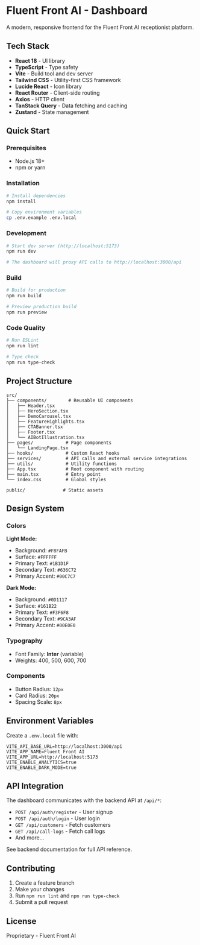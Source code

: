 # Fluent Front AI - Dashboard

A modern, responsive frontend for the Fluent Front AI receptionist platform.

## Tech Stack

- **React 18** - UI library
- **TypeScript** - Type safety
- **Vite** - Build tool and dev server
- **Tailwind CSS** - Utility-first CSS framework
- **Lucide React** - Icon library
- **React Router** - Client-side routing
- **Axios** - HTTP client
- **TanStack Query** - Data fetching and caching
- **Zustand** - State management

## Quick Start

### Prerequisites

- Node.js 18+
- npm or yarn

### Installation

```bash
# Install dependencies
npm install

# Copy environment variables
cp .env.example .env.local
```

### Development

```bash
# Start dev server (http://localhost:5173)
npm run dev

# The dashboard will proxy API calls to http://localhost:3000/api
```

### Build

```bash
# Build for production
npm run build

# Preview production build
npm run preview
```

### Code Quality

```bash
# Run ESLint
npm run lint

# Type check
npm run type-check
```

## Project Structure

```
src/
├── components/        # Reusable UI components
│   ├── Header.tsx
│   ├── HeroSection.tsx
│   ├── DemoCarousel.tsx
│   ├── FeatureHighlights.tsx
│   ├── CTABanner.tsx
│   ├── Footer.tsx
│   └── AIBotIllustration.tsx
├── pages/            # Page components
│   └── LandingPage.tsx
├── hooks/            # Custom React hooks
├── services/         # API calls and external service integrations
├── utils/            # Utility functions
├── App.tsx           # Root component with routing
├── main.tsx          # Entry point
└── index.css         # Global styles

public/              # Static assets
```

## Design System

### Colors

**Light Mode:**

- Background: `#F8FAFB`
- Surface: `#FFFFFF`
- Primary Text: `#1B1D1F`
- Secondary Text: `#636C72`
- Primary Accent: `#00C7C7`

**Dark Mode:**

- Background: `#0D1117`
- Surface: `#161B22`
- Primary Text: `#F3F6F8`
- Secondary Text: `#9CA3AF`
- Primary Accent: `#00E0E0`

### Typography

- Font Family: **Inter** (variable)
- Weights: 400, 500, 600, 700

### Components

- Button Radius: `12px`
- Card Radius: `20px`
- Spacing Scale: `8px`

## Environment Variables

Create a `.env.local` file with:

```env
VITE_API_BASE_URL=http://localhost:3000/api
VITE_APP_NAME=Fluent Front AI
VITE_APP_URL=http://localhost:5173
VITE_ENABLE_ANALYTICS=true
VITE_ENABLE_DARK_MODE=true
```

## API Integration

The dashboard communicates with the backend API at `/api/*`:

- `POST /api/auth/register` - User signup
- `POST /api/auth/login` - User login
- `GET /api/customers` - Fetch customers
- `GET /api/call-logs` - Fetch call logs
- And more...

See backend documentation for full API reference.

## Contributing

1. Create a feature branch
2. Make your changes
3. Run `npm run lint` and `npm run type-check`
4. Submit a pull request

## License

Proprietary - Fluent Front AI
